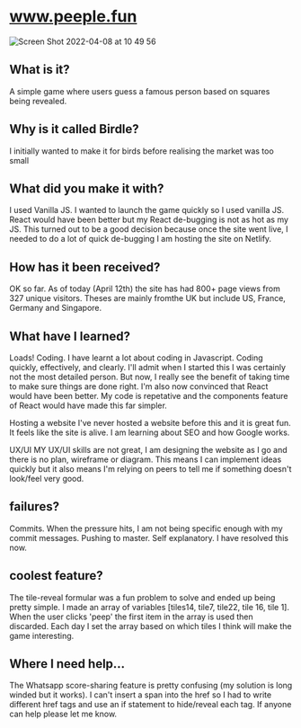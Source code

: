 # www.peeple.fun

![Screen Shot 2022-04-08 at 10 49 56](https://user-images.githubusercontent.com/85199675/162411736-597a9c5d-078a-448c-be63-9a5a3ada2ae0.png)

## What is it?

A simple game where users guess a famous person based on squares being revealed.

## Why is it called Birdle?

I initially wanted to make it for birds before realising the market was too small

## What did you make it with?

I used Vanilla JS. I wanted to launch the game quickly so I used vanilla JS. React would have been better but my React de-bugging is not as hot as my JS. This turned out to be a good decision because once the site went live, I needed to do a lot of quick de-bugging
I am hosting the site on Netlify.

## How has it been received?

OK so far. As of today (April 12th) the site has had 800+ page views from 327 unique visitors. Theses are mainly fromthe UK but include US, France, Germany and Singapore.

## What have I learned?

Loads!
Coding.
I have learnt a lot about coding in Javascript. Coding quickly, effectively, and clearly. I'll admit when I started this I was certainly not the most detailed person. But now, I really see the benefit of taking time to make sure things are done right. I'm also now convinced that React would have been better. My code is repetative and the components feature of React would have made this far simpler.

Hosting a website
I've never hosted a website before this and it is great fun. It feels like the site is alive. I am learning about SEO and how Google works.

UX/UI
MY UX/UI skills are not great, I am designing the website as I go and there is no plan, wireframe or diagram. This means I can implement ideas quickly but it also means I'm relying on peers to tell me if something doesn't look/feel very good.

## failures?

Commits. When the pressure hits, I am not being specific enough with my commit messages.
Pushing to master. Self explanatory. I have resolved this now.

## coolest feature?

The tile-reveal formular was a fun problem to solve and ended up being pretty simple. I made an array of variables [tiles14, tile7, tile22, tile 16, tile 1]. When the user clicks 'peep' the first item in the array is used then discarded. Each day I set the array based on which tiles I think will make the game interesting.

## Where I need help...

The Whatsapp score-sharing feature is pretty confusing (my solution is long winded but it works). I can't insert a span into the href so I had to write different href tags and use an if statement to hide/reveal each tag. If anyone can help please let me know.
